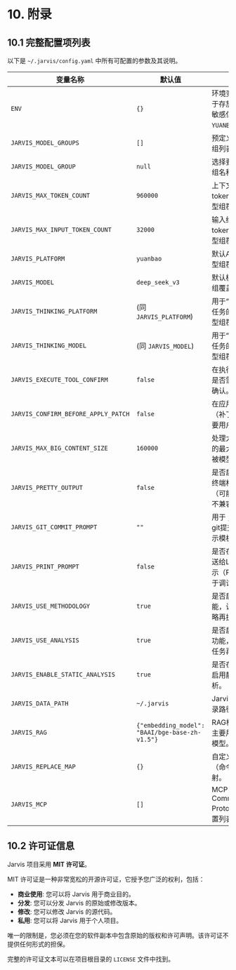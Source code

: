 # 10. 附录

## 10.1 完整配置项列表

以下是 `~/.jarvis/config.yaml` 中所有可配置的参数及其说明。

| 变量名称                          | 默认值                                    | 说明                                                         |
| --------------------------------- | ----------------------------------------- | ------------------------------------------------------------ |
| `ENV`                             | `{}`                                      | 环境变量配置，用于存放API Keys等敏感信息，如 `YUANBAO_COOKIES`。 |
| `JARVIS_MODEL_GROUPS`             | `[]`                                      | 预定义的模型配置组列表。                                     |
| `JARVIS_MODEL_GROUP`              | `null`                                    | 选择要激活的模型组名称。                                     |
| `JARVIS_MAX_TOKEN_COUNT`          | `960000`                                  | 上下文窗口的最大token数量 (可被模型组覆盖)。                 |
| `JARVIS_MAX_INPUT_TOKEN_COUNT`    | `32000`                                   | 输入给模型的最大token数量 (可被模型组覆盖)。                   |
| `JARVIS_PLATFORM`                 | `yuanbao`                                 | 默认AI平台 (可被模型组覆盖)。                                |
| `JARVIS_MODEL`                    | `deep_seek_v3`                            | 默认模型 (可被模型组覆盖)。                                  |
| `JARVIS_THINKING_PLATFORM`        | (同 `JARVIS_PLATFORM`)                    | 用于“思考”和规划任务的平台 (可被模型组覆盖)。                |
| `JARVIS_THINKING_MODEL`           | (同 `JARVIS_MODEL`)                       | 用于“思考”和规划任务的模型 (可被模型组覆盖)。                |
| `JARVIS_EXECUTE_TOOL_CONFIRM`     | `false`                                   | 在执行任何工具前是否需要用户手动确认。                       |
| `JARVIS_CONFIRM_BEFORE_APPLY_PATCH` | `false`                                   | 在应用文件修改（补丁）前是否需要用户手动确认。               |
| `JARVIS_MAX_BIG_CONTENT_SIZE`     | `160000`                                  | 处理大文本内容时的最大尺寸限制 (可被模型组覆盖)。          |
| `JARVIS_PRETTY_OUTPUT`            | `false`                                   | 是否启用更美观的终端格式化输出（可能与某些终端不兼容）。   |
| `JARVIS_GIT_COMMIT_PROMPT`        | `""`                                      | 用于 `jgc` 的自定义git提交信息生成提示模板。                |
| `JARVIS_PRINT_PROMPT`             | `false`                                   | 是否在终端打印发送给LLM的完整提示（Prompt），用于调试。      |
| `JARVIS_USE_METHODOLOGY`          | `true`                                    | 是否启用方法论功能，让AI先思考策略再执行。                 |
| `JARVIS_USE_ANALYSIS`             | `true`                                    | 是否启用任务分析功能，让AI先分解任务再执行。               |
| `JARVIS_ENABLE_STATIC_ANALYSIS`   | `true`                                    | 是否在代码任务中启用静态代码分析。                         |
| `JARVIS_DATA_PATH`                | `~/.jarvis`                               | Jarvis数据存储目录路径。                                     |
| `JARVIS_RAG`                      | `{"embedding_model": "BAAI/bge-base-zh-v1.5"}` | RAG框架的配置，主要用于指定嵌入模型。                      |
| `JARVIS_REPLACE_MAP`              | `{}`                                      | 自定义快捷指令（命令替换）的映射。                           |
| `JARVIS_MCP`                      | `[]`                                      | MCP (Model Communication Protocol) 服务的配置列表。            |

## 10.2 许可证信息

Jarvis 项目采用 **MIT 许可证**。

MIT 许可证是一种非常宽松的开源许可证，它授予您广泛的权利，包括：

-   **商业使用**: 您可以将 Jarvis 用于商业目的。
-   **分发**: 您可以分发 Jarvis 的原始或修改版本。
-   **修改**: 您可以修改 Jarvis 的源代码。
-   **私用**: 您可以将 Jarvis 用于个人项目。

唯一的限制是，您必须在您的软件副本中包含原始的版权和许可声明。该许可证不提供任何形式的担保。

完整的许可证文本可以在项目根目录的 `LICENSE` 文件中找到。

